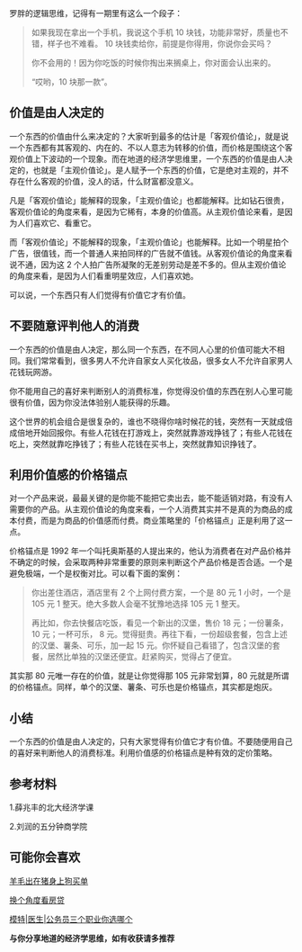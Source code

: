 罗胖的逻辑思维，记得有一期里有这么一个段子：

> 如果我现在拿出一个手机，我说这个手机 10 块钱，功能非常好，质量也不错，样子也不难看。 10 块钱卖给你，前提是你得用，你说你会买吗？
> 
> 你不会用的！因为你吃饭的时候你掏出来搁桌上，你对面会认出来的。
> 
> “哎哟，10 块那一款”。

## 价值是由人决定的

一个东西的价值由什么来决定的？大家听到最多的估计是「客观价值论」，就是说一个东西都有其客观的、内在的、不以人意志为转移的价值，而价格是围绕这个客观价值上下波动的一个现象。而在地道的经济学思维里，一个东西的价值是由人决定的，也就是「主观价值论」。是人赋予一个东西的价值，它是绝对主观的，并不存在什么客观的价值，没人的话，什么财富都没意义。

凡是「客观价值论」能解释的现象，「主观价值论」也都能解释。比如钻石很贵，客观价值论的角度来看，是因为它稀有，本身的价值高。从主观价值论来看，是因为人们喜欢它、看重它。

而「客观价值论」不能解释的现象，「主观价值论」也能解释。比如一个明星拍个广告，很值钱，而一个普通人来拍同样的广告就不值钱。从客观价值论的角度来看说不通，因为这 2 个人拍广告所凝聚的无差别劳动是差不多的。但从主观价值论的角度来看，是因为人们看重明星效应，人们喜欢她。  

可以说，一个东西只有人们觉得有价值它才有价值。

## 不要随意评判他人的消费

一个东西的价值是由人决定，那么同一个东西，在不同人心里的价值可能大不相同。我们常常看到，很多男人不允许自家女人买化妆品，很多女人不允许自家男人花钱玩网游。

你不能用自己的喜好来判断别人的消费标准，你觉得没价值的东西在别人心里可能很有价值，因为你没法体验别人能获得的乐趣。

这个世界的机会组合是很复杂的，谁也不晓得你啥时候花的钱，突然有一天就成倍成倍地开始回报你。有些人花钱在打游戏上，突然就靠游戏挣钱了；有些人花钱在吃上，突然就靠吃挣钱了；有些人花钱在买书上，突然就靠知识挣钱了。

## 利用价值感的价格锚点

对一个产品来说，最最关键的是你能不能把它卖出去，能不能适销对路，有没有人需要你的产品。从主观价值论的角度来看，一个人消费其实并不是真的为商品的成本付费，而是为商品的价值感而付费。商业策略里的「价格锚点」正是利用了这一点。

价格锚点是 1992 年一个叫托奥斯基的人提出来的，他认为消费者在对产品价格并不确定的时候，会采取两种非常重要的原则来判断这个产品价格是否合适。一个是避免极端，一个是权衡对比。可以看下面的案例：

> 你出差住酒店，酒店里有 2 个上网付费方案，一个是 80 元 1 小时，一个是 105 元 1 整天。绝大多数人会毫不犹豫地选择 105 元 1 整天。
> 
> 再比如，你去快餐店吃饭，看见一个新出的汉堡，售价 18 元；一份薯条，10 元；一杯可乐， 8 元。觉得挺贵。再往下看，一份超级套餐，包含上述的汉堡、薯条、可乐，加一起 15 元。你怀疑自己看错了，包含汉堡的套餐，居然比单独的汉堡还便宜。赶紧购买，觉得占了便宜。

其实那 80 元唯一存在的价值，就是让你觉得那 105 元非常划算，80 元就是所谓的价格锚点。同样，单个的汉堡、薯条、可乐也是价格锚点，其实都是炮灰。

## 小结
一个东西的价值是由人决定的，只有大家觉得有价值它才有价值。不要随便用自己的喜好来判断他人的消费标准。利用价值感的价格锚点是种有效的定价策略。


## 参考材料

1.薛兆丰的北大经济学课

2.刘润的五分钟商学院


## 可能你会喜欢

[羊毛出在猪身上狗买单](https://mp.weixin.qq.com/s?__biz=MzU4MzQ5MTc2Mg==&mid=2247483735&idx=1&sn=6fba2c5357c0af32f2ccd92a0add0967&chksm=fda9088acade819c1771b8747f62a5c5adb52d87dc49993ae5d9bc7f154ebe6838a17f0b154a#rd)

[换个角度看房贷](https://mp.weixin.qq.com/s/bPpGOr_puIoJnJYtk8GFiQ)

[模特|医生|公务员三个职业你选哪个](https://mp.weixin.qq.com/s/-JRRhPYMo81bwKnr0pPI5g)


**与你分享地道的经济学思维，如有收获请多推荐**